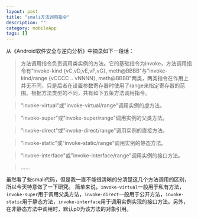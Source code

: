 ```yaml
---
layout: post 
title: "smali方法调用指令"
description: ""
category: mobileApp
tags: []
---
```


从《Android软件安全与逆向分析》中摘录如下一段话：

> 方法调用指令负责调用类实例的方法。它的基础指令为invoke，方法调用指令有“invoke-kind {vC,vD,vE,vF,vG}, meth@BBBB”与"invoke-kind/range {vCCCC .. vNNNN}, meth@BBBB"两类，两类指令在作用上并无不同，只是后者在设置参数寄存器时使用了range来指定寄存器的范围。根据方法类型的不同，共有如下五条方法调用指令。

>"invoke-virtual"或"invoke-virtual/range"调用实例的虚方法。

>"invoke-super"或"invoke-super/range"调用实例的父类方法。

>"invoke-direct"或"invoke-direct/range"调用实例的直接方法。

>"invoke-static"或"invoke-static/range"调用实例的静态方法。

>"invoke-interface"或"invoke-interface/range"调用实例的接口方法。

>……


虽然看了些smali代码，但是我一直不能很清晰的分清楚这几个方法调用的区别，所以今天特意做了一下研究。
简单来说，`invoke-virtual`一般用于私有方法，`invoke-super`用于调用父类方法，`invoke-direct`一般用于公开方法，`invoke-static`用于静态方法，`invoke-interface`用于调用实例实现的接口方法。另外，在非静态方法中调用时，默认p0为该方法的对象引用。




